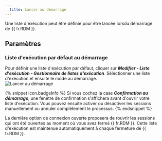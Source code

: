 ```yaml
---
  title: Lancer au démarrage
---
```

Une liste d'exécution peut être définie pour être lancée lorsdu démarrage de {{ fr.RDM }}. 

## Paramètres 

### Liste d'exécution par défaut au démarrage 

Pour définir une liste d'exécution par défaut, cliquer sur ***Modifier - Liste d'exécution - Gestionnaire de listes d'exécution***. Sélectionner une liste d'exécution et ensuite le mode au démarrage.  
![Lancer au démarrage](https://webdevolutions.azureedge.net/docs/fr/rdm/mac/clip0282.png) 

{% snippet icon.badgeInfo %} 
Si vous cochez la case ***Confirmation au démarrage***, une fenêtre de confirmation s'affichera avant d'ouvrir votre liste d'exécution. Vous pouvez ensuite activer ou désactiver les sessions manuellement ou annuler complètement le processus. 
{% endsnippet %}
 
La dernière option de connexion ouverte proposera de rouvrir les sessions qui ont été ouvertes au moment où vous avez fermé {{ fr.RDM }}. Cette liste d'exécution est maintenue automatiquement à chaque fermeture de {{ fr.RDM }}. 

